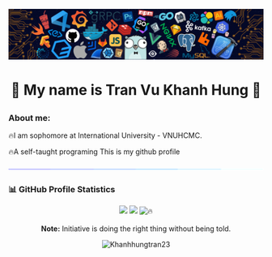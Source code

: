 ![alt text](./images/intro_header.png)

<h1> <p align="center">  💫 My name is Tran Vu Khanh Hung 💫 </p> </h1>
<h3> About me: </h3>
<p>🔥I am sophomore at International University - VNUHCMC. </p>
🔥A self-taught programing
This is my github profile

![divider](./images/divider.gif)

### 📊 GitHub Profile Statistics
<p align="center">
  <img height="190em" src="https://github-readme-stats-eight-theta.vercel.app/api?username=Khanhhungtran23&show_icons=true&count_private=true&theme=react&hide_border=true&bg_color=1F222E&title_color=F85D7F&icon_color=F8D866"/>
  <img height="190em" src="https://github-readme-stats-eight-theta.vercel.app/api/top-langs/?username=Khanhhungtran23&layout=compact&langs_count=8&theme=react&hide_border=true&bg_color=1F222E&title_color=F85D7F&icon_color=F8D866"/>
  <img title="🔥" src="https://github-readme-streak-stats.herokuapp.com/?user=Khanhhungtran23&theme=monokai-metallian&hide_border=true"/>
<br>
<br>
<b>Note:</b> Initiative is doing the right thing without being told.
</p>

<p align="center">
      <img src="https://komarev.com/ghpvc/?username=Khanhhungtran23&label=Profile+Views" alt="Khanhhungtran23" />
  </p>

